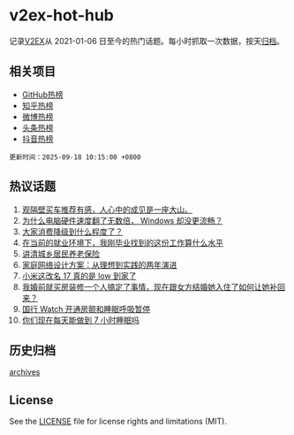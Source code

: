 # v2ex-hot-hub

 记录[V2EX](https://www.v2ex.com/)从 2021-01-06 日至今的热门话题。每小时抓取一次数据，按天[归档](archives)。
 
 ## 相关项目

- [GitHub热榜](https://github.com/lonnyzhang423/github-hot-hub)
- [知乎热榜](https://github.com/lonnyzhang423/zhihu-hot-hub)
- [微博热榜](https://github.com/lonnyzhang423/weibo-hot-hub)
- [头条热榜](https://github.com/lonnyzhang423/toutiao-hot-hub)
- [抖音热榜](https://github.com/lonnyzhang423/douyin-hot-hub)


 `更新时间：2025-09-18 10:15:00 +0800`

## 热议话题

1. [观隔壁买车推荐有感，人心中的成见是一座大山。](https://www.v2ex.com/t/1159866)
1. [为什么电脑硬件速度翻了无数倍， Windows 却没更流畅？](https://www.v2ex.com/t/1159930)
1. [大家消费降级到什么程度了？](https://www.v2ex.com/t/1160070)
1. [在当前的就业环境下，我刚毕业找到的这份工作算什么水平](https://www.v2ex.com/t/1160001)
1. [讲清城乡居民养老保险](https://www.v2ex.com/t/1159863)
1. [家庭网络设计方案：从理想到实践的两年演进](https://www.v2ex.com/t/1159920)
1. [小米这改名 17 真的是 low 到家了](https://www.v2ex.com/t/1159975)
1. [我婚前就买房装修一个人搞定了事情，现在跟女方结婚她入住了如何让她补回来？](https://www.v2ex.com/t/1159859)
1. [国行 Watch 开通房颤和睡眠呼吸暂停](https://www.v2ex.com/t/1159981)
1. [你们现在每天能做到 7 小时睡眠吗](https://www.v2ex.com/t/1159851)

## 历史归档

[archives](archives)

## License

See the [LICENSE](LICENSE) file for license rights and limitations (MIT).

